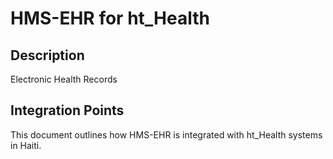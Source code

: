 # HMS-EHR for ht_Health

## Description

Electronic Health Records

## Integration Points

This document outlines how HMS-EHR is integrated with ht_Health systems in Haiti.
